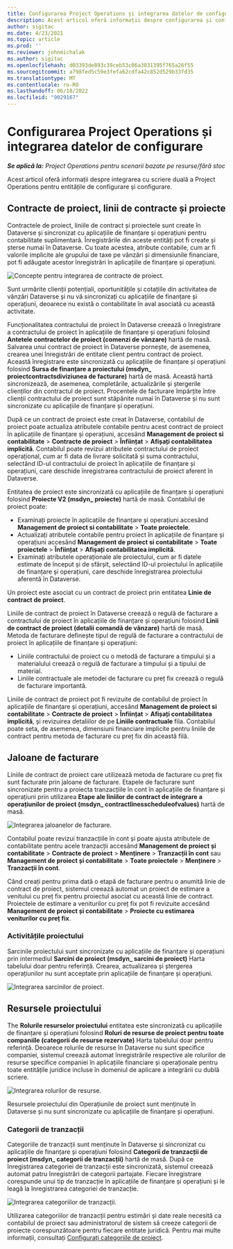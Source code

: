 ```yaml
---
title: Configurarea Project Operations și integrarea datelor de configurare
description: Acest articol oferă informații despre configurarea și configurarea hărților cu dublă scriere Project Operations.
author: sigitac
ms.date: 4/23/2021
ms.topic: article
ms.prod: ''
ms.reviewer: johnmichalak
ms.author: sigitac
ms.openlocfilehash: d03393de893c39ceb53c06a3031395f765a26f55
ms.sourcegitcommit: a798fed5c59e3fefa62cdfa42c852d529b33fd35
ms.translationtype: MT
ms.contentlocale: ro-RO
ms.lasthandoff: 06/18/2022
ms.locfileid: "9029167"
---
```

# <a name="project-operations-setup-and-configuration-data-integration"></a>Configurarea Project Operations și integrarea datelor de configurare

_**Se aplică la:** Project Operations pentru scenarii bazate pe resurse/fără stoc_

Acest articol oferă informații despre integrarea cu scriere duală a Project Operations pentru entitățile de configurare și configurare.

## <a name="project-contracts-contract-lines-and-projects"></a>Contracte de proiect, linii de contracte și proiecte

Contractele de proiect, liniile de contract și proiectele sunt create în Dataverse și sincronizat cu aplicațiile de finanțare și operațiuni pentru contabilitate suplimentară. Înregistrările din aceste entități pot fi create și șterse numai în Dataverse. Cu toate acestea, atribute contabile, cum ar fi valorile implicite ale grupului de taxe pe vânzări și dimensiunile financiare, pot fi adăugate acestor înregistrări în aplicațiile de finanțare și operațiuni.

  ![Concepte pentru integrarea de contracte de proiect.](./media/1ProjectContract.jpg)

Sunt urmărite clienții potențiali, oportunitățile și cotațiile din activitatea de vânzări Dataverse și nu vă sincronizați cu aplicațiile de finanțare și operațiuni, deoarece nu există o contabilitate în aval asociată cu această activitate.

Funcționalitatea contractului de proiect în Dataverse creează o înregistrare a contractului de proiect în aplicațiile de finanțare și operațiuni folosind **Antetele contractelor de proiect (comenzi de vânzare)** hartă de masă. Salvarea unui contract de proiect în Dataverse pornește, de asemenea, crearea unei înregistrări de entitate client pentru contract de proiect. Această înregistrare este sincronizată cu aplicațiile de finanțare și operațiuni folosind **Sursa de finanțare a proiectului (msdyn\_ proiectcontractsdiviziunea de facturare)** hartă de masă. Această hartă sincronizează, de asemenea, completările, actualizările și ștergerile clienților din contractul de proiect. Procentele de facturare împărțite între clienții contractului de proiect sunt stăpânite numai în Dataverse și nu sunt sincronizate cu aplicațiile de finanțare și operațiuni.

După ce un contract de proiect este creat în Dataverse, contabilul de proiect poate actualiza atributele contabile pentru acest contract de proiect în aplicațiile de finanțare și operațiuni, accesând **Management de proiect si contabilitate** > **Contracte de proiect** > **Înființat** > **Afișați contabilitatea implicită**. Contabilul poate revizui atributele contractului de proiect operațional, cum ar fi data de livrare solicitată și suma contractului, selectând ID-ul contractului de proiect în aplicațiile de finanțare și operațiuni, care deschide înregistrarea contractului de proiect aferent în Dataverse.

Entitatea de proiect este sincronizată cu aplicațiile de finanțare și operațiuni folosind **Proiecte V2 (msdyn\_ proiecte)** hartă de masă. Contabilul de proiect poate:

  - Examinați proiecte în aplicațiile de finanțare și operațiuni accesând **Management de proiect si contabilitate** > **Toate proiectele**. 
  - Actualizați atributele contabile pentru proiect în aplicațiile de finanțare și operațiuni accesând **Management de proiect si contabilitate** > **Toate proiectele** > **Înființat** > **Afișați contabilitatea implicită**.  
  - Examinați atributele operaționale ale proiectului, cum ar fi datele estimate de început și de sfârșit, selectând ID-ul proiectului în aplicațiile de finanțare și operațiuni, care deschide înregistrarea proiectului aferentă în Dataverse.

Un proiect este asociat cu un contract de proiect prin entitatea **Linie de contract de proiect**.

Liniile de contract de proiect în Dataverse creează o regulă de facturare a contractului de proiect în aplicațiile de finanțare și operațiuni folosind **Linii de contract de proiect (detalii comandă de vânzare)** hartă de masă. Metoda de facturare definește tipul de regulă de facturare a contractului de proiect în aplicațiile de finanțare și operațiuni:

  - Liniile contractului de proiect cu o metodă de facturare a timpului și a materialului creează o regulă de facturare a timpului și a tipului de material.
  - Liniile contractuale ale metodei de facturare cu preț fix creează o regulă de facturare importantă.

Liniile de contract de proiect pot fi revizuite de contabilul de proiect în aplicațiile de finanțare și operațiuni, accesând **Management de proiect si contabilitate** > **Contracte de proiect** > **Înființat** > **Afișați contabilitatea implicită**, și revizuirea detaliilor de pe **Liniile contractuale** fila. Contabilul poate seta, de asemenea, dimensiuni financiare implicite pentru liniile de contract pentru metoda de facturare cu preț fix din această filă.

## <a name="billing-milestones"></a>Jaloane de facturare

Liniile de contract de proiect care utilizează metoda de facturare cu preț fix sunt facturate prin jaloane de facturare. Etapele de facturare sunt sincronizate pentru a proiecta tranzacțiile în cont în aplicațiile de finanțare și operațiuni prin utilizarea **Etape ale liniilor de contract de integrare a operațiunilor de proiect (msdyn\_ contractlinesscheduleofvalues)** hartă de masă.

  ![Integrarea jaloanelor de facturare.](./media/2Milestones.jpg)

Contabilul poate revizui tranzacțiile în cont și poate ajusta atributele de contabilitate pentru acele tranzacții accesând **Management de proiect și contabilitate** > **Contracte de proiect** > **Menținere** > **Tranzacții în cont** sau **Management de proiect și contabilitate** > **Toate proiectele** > **Menținere** > **Tranzacții în cont**.

Când creați pentru prima dată o etapă de facturare pentru o anumită linie de contract de proiect, sistemul creează automat un proiect de estimare a venitului cu preț fix pentru proiectul asociat cu această linie de contract. Proiectele de estimare a veniturilor cu preț fix pot fi revizuite accesând **Management de proiect și contabilitate** > **Proiecte cu estimarea veniturilor cu preț fix**.

### <a name="project-tasks"></a>Activitățile proiectului

Sarcinile proiectului sunt sincronizate cu aplicațiile de finanțare și operațiuni prin intermediul **Sarcini de proiect (msdyn\_ sarcini de proiect)** Harta tabelului doar pentru referință. Crearea, actualizarea și ștergerea operațiunilor nu sunt acceptate prin aplicațiile de finanțare și operațiuni.

  ![Integrarea sarcinilor de proiect.](./media/3Tasks.jpg)

## <a name="project-resources"></a>Resursele proiectului

The **Rolurile resurselor proiectului** entitatea este sincronizată cu aplicațiile de finanțare și operațiuni folosind **Roluri de resurse de proiect pentru toate companiile (categorii de resurse rezervate)** Harta tabelului doar pentru referință. Deoarece rolurile de resurse în Dataverse nu sunt specifice companiei, sistemul creează automat înregistrările respective ale rolurilor de resurse specifice companiei în aplicațiile financiare și operaționale pentru toate entitățile juridice incluse în domeniul de aplicare a integrării cu dublă scriere.

![Integrarea rolurilor de resurse.](./media/5Resources.jpg)

Resursele proiectului din Operațiunile de proiect sunt menținute în Dataverse și nu sunt sincronizate cu aplicațiile de finanțare și operațiuni.

### <a name="transaction-categories"></a>Categorii de tranzacții

Categoriile de tranzacții sunt menținute în Dataverse și sincronizat cu aplicațiile de finanțare și operațiuni folosind **Categorii de tranzacții de proiect (msdyn\_ categorii de tranzacții)** hartă de masă. După ce înregistrarea categoriei de tranzacții este sincronizată, sistemul creează automat patru înregistrări de categorii partajate. Fiecare înregistrare corespunde unui tip de tranzacție în aplicațiile de finanțare și operațiuni și le leagă la înregistrarea categoriei de tranzacție.

![Integrarea categoriilor de tranzacții.](./media/4TransactionCategories.jpg)

Utilizarea categoriilor de tranzacții pentru estimări și date reale necesită ca contabilul de proiect sau administratorul de sistem să creeze categorii de proiecte corespunzătoare pentru fiecare entitate juridică. Pentru mai multe informații, consultați [Configurați categoriile de proiect](../project-accounting/configure-project-categories.md).
